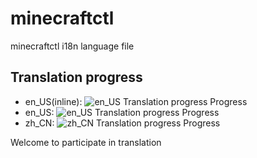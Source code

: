 # minecraftctl

minecraftctl i18n language file

## Translation progress

- en_US(inline): ![en_US Translation progress Progress](https://geps.dev/progress/100/)
- en_US: ![en_US Translation progress Progress](https://geps.dev/progress/0/)
- zh_CN: ![zh_CN Translation progress Progress](https://geps.dev/progress/100/)

Welcome to participate in translation
